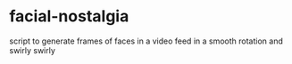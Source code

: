 # facial-nostalgia
script to generate frames of faces in a video feed in a smooth rotation and swirly swirly

